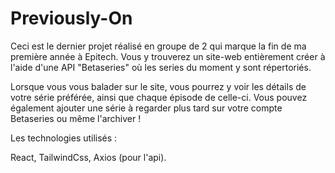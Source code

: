 # Previously-On

Ceci est le dernier projet réalisé en groupe de 2 qui marque la fin de ma première année à Epitech.
Vous y trouverez un site-web entièrement créer à l'aide d'une API "Betaseries" où les series du moment y sont répertoriés. 

Lorsque vous vous balader sur le site, vous pourrez y voir les détails de votre série préférée, ainsi que chaque épisode de celle-ci. Vous pouvez également ajouter une série à regarder plus tard sur votre compte Betaseries ou même l'archiver ! 

Les technologies utilisés : 

React, TailwindCss, Axios (pour l'api).
